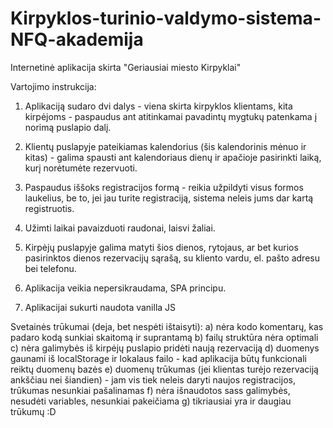 # Kirpyklos-turinio-valdymo-sistema-NFQ-akademija

Internetinė aplikacija skirta "Geriausiai miesto Kirpyklai"

Vartojimo instrukcija:

1. Aplikaciją sudaro dvi dalys - viena skirta kirpyklos klientams, kita kirpėjoms - paspaudus ant atitinkamai pavadintų mygtukų patenkama į norimą puslapio dalį.
2. Klientų puslapyje pateikiamas kalendorius (šis kalendorinis mėnuo ir kitas) - galima spausti ant kalendoriaus dienų ir apačioje pasirinkti laiką, kurį norėtumėte rezervuoti.
3. Paspaudus iššoks registracijos formą - reikia užpildyti visus formos laukelius, be to, jei jau turite registraciją, sistema neleis jums dar kartą registruotis.
4. Užimti laikai pavaizduoti raudonai, laisvi žaliai.

5. Kirpėjų puslapyje galima matyti šios dienos, rytojaus, ar bet kurios pasirinktos dienos rezervacijų sąrašą, su kliento vardu, el. pašto adresu bei telefonu.
6. Aplikacija veikia nepersikraudama, SPA principu.
7. Aplikacijai sukurti naudota vanilla JS

Svetainės trūkumai (deja, bet nespėti ištaisyti):
a) nėra kodo komentarų, kas padaro kodą sunkiai skaitomą ir suprantamą
b) failų struktūra nėra optimali
c) nėra galimybės iš kirpėjų puslapio pridėti naują rezervaciją
d) duomenys gaunami iš localStorage ir lokalaus failo - kad aplikacija būtų funkcionali reiktų duomenų bazės
e) duomenų trūkumas (jei klientas turėjo rezervaciją ankščiau nei šiandien) - jam vis tiek neleis daryti naujos registracijos, trūkumas nesunkiai pašalinamas
f) nėra išnaudotos sass galimybės, nesudėti variables, nesunkiai pakeičiama
g) tikriausiai yra ir daugiau trūkumų :D
